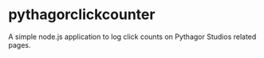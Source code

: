 # pythagorclickcounter
A simple node.js application to log click counts on Pythagor Studios related pages.
